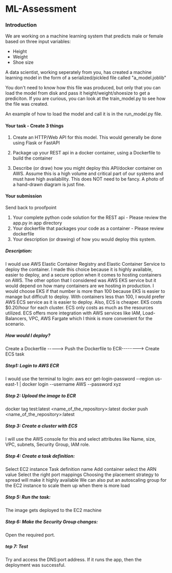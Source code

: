 # ML-Assessment

### Introduction

We are working on a machine learning system that predicts male or female based
on three input variables:
- Height
- Weight
- Shoe size

A data scientist, working seperately from you, has created a machine learning model
in the form of a serialized/pickled file called "a_model.joblib"

You don't need to know how this file was produced, but only that you can load the model
from disk and pass it height/weight/shoesize to get a prediciton.  If you are curious, you can look
at the train_model.py to see how the file was created.

An example of how to load the model and call it is in the run_model.py file.

#### Your task - Create 3 things

1) Create an HTTP/Web API for this model.   This would generally be done using Flask
or FastAPI 

2) Package up your REST api in a docker container, using a Dockerfile to build the container

3) Describe (or draw) how you might deploy this API/docker container on AWS.  Assume
this is a high volume and critical part of our systems and must have high availability.
This does NOT need to be fancy.  A photo of a hand-drawn diagram is just fine.

#### Your submission

Send back to proofpoint
1) Your complete python code solution for the REST api - Please review the app.py in app directory
2) Your dockerfile that packages your code as a container - Please review dockerfile
3) Your description (or drawing) of how you would deploy this system.

##### Description:
I would use AWS Elastic Container Registry and Elastic Container Service to deploy the container. I made this choice because it is highly available, easier to deploy, and a secure option when it comes to hosting containers on AWS. The other option that I considered was AWS EKS service but it would depend on how many containers are we hosting in production. I would choose EKS if that number is more than 100 because EKS is easier to manage but difficult to deploy. With containers less than 100, I would prefer AWS ECS service as it is easier to deploy. Also, ECS is cheaper. EKS costs $0.20/hour for each cluster. ECS only costs as much as the resources utilized. ECS offers more integration with AWS services like IAM, Load-Balancers, VPC, AWS Fargate which I think is more convenient for the scenario.

##### How would I deploy?

Create a Dockerfile -----> Push the Dockerfile to ECR--------> Create ECS task

##### Step1: Login to AWS ECR
I would use the terminal to login: 
aws ecr get-login-password --region us-east-1 | docker login --username AWS --password xyz

##### Step 2: Upload the image to ECR
docker tag test:latest <name_of_the_repository>:latest
docker push <name_of_the_repository>:latest

##### Step 3: Create a cluster with ECS
I will use the AWS console for this and select attributes like Name, size, VPC, subnets, Security Group, IAM role.

##### Step 4: Create a task definition:
Select EC2 instance
Task definition name
Add container
select the ARN value
Select the right port mappings
Choosing the placement strategy to spread will make it highly available
We can also put an autoscaling group for the EC2 instance to scale them up when there is more load

##### Step 5: Run the task:
The image gets deployed to the EC2 machine

##### Step 6: Make the Security Group changes:
Open the required port.

##### tep 7: Test 
Try and access the DNS:port address. If it runs the app, then the deployment was successful.
